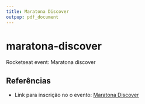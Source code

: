 ```yaml
---
title: Maratona Discover
outpup: pdf_document
---
```


# maratona-discover

Rocketseat event: Maratona discover

## Referências

 * Link para inscrição no o evento: [Maratona Discover](https://maratonadiscover.rocketseat.com.br/inscricao)
